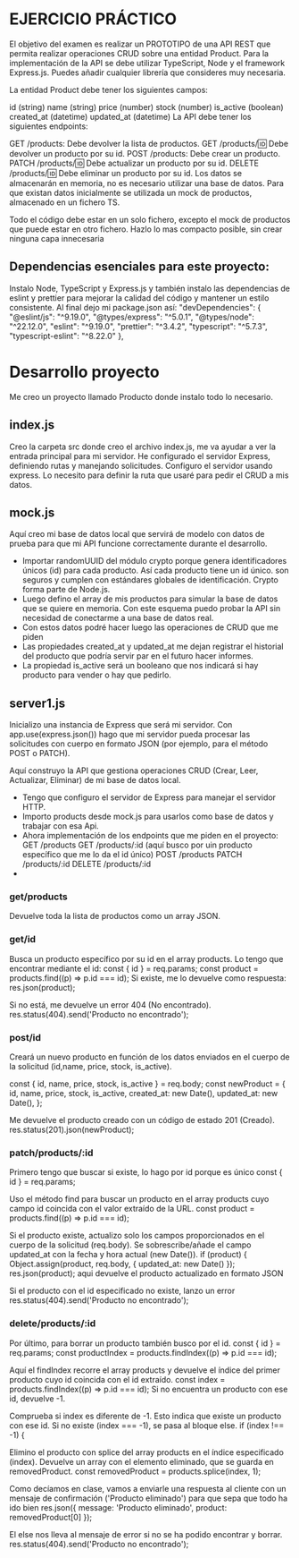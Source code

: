 # EJERCICIO PRÁCTICO

El objetivo del examen es realizar un PROTOTIPO de una API REST que permita realizar operaciones CRUD sobre una entidad Product. Para la implementación de la API se debe utilizar TypeScript, Node y el framework Express.js. Puedes añadir cualquier librería que consideres muy necesaria.

La entidad Product debe tener los siguientes campos:

id (string)
name (string)
price (number)
stock (number)
is_active (boolean)
created_at (datetime)
updated_at (datetime)
La API debe tener los siguientes endpoints:

GET /products: Debe devolver la lista de productos.
GET /products/:id: Debe devolver un producto por su id.
POST /products: Debe crear un producto.
PATCH /products/:id: Debe actualizar un producto por su id.
DELETE /products/:id: Debe eliminar un producto por su id.
Los datos se almacenarán en memoria, no es necesario utilizar una base de datos. Para que existan datos inicialmente se utilizada un mock de productos, almacenado en un fichero TS.

Todo el código debe estar en un solo fichero, excepto el mock de productos que puede estar en otro fichero. Hazlo lo mas compacto posible, sin crear ninguna capa innecesaria

## Dependencias esenciales para este proyecto:

Instalo Node, TypeScript y Express.js y también instalo las dependencias de eslint y prettier para mejorar la calidad del código y mantener un estilo consistente. Al final dejo mi package.json así:
"devDependencies": {
"@eslint/js": "^9.19.0",
"@types/express": "^5.0.1",
"@types/node": "^22.12.0",
"eslint": "^9.19.0",
"prettier": "^3.4.2",
"typescript": "^5.7.3",
"typescript-eslint": "^8.22.0"
},

# Desarrollo proyecto

Me creo un proyecto llamado Producto donde instalo todo lo necesario.

## index.js

Creo la carpeta src donde creo el archivo index.js, me va ayudar a ver la entrada principal para mi servidor.
He configurado el servidor Express, definiendo rutas y manejando solicitudes.
Configuro el servidor usando express. Lo necesito para definir la ruta que usaré para pedir el CRUD a mis datos.

## mock.js

Aquí creo mi base de datos local que servirá de modelo con datos de prueba para que mi API funcione correctamente durante el desarrollo.

- Importar randomUUID del módulo crypto porque genera identificadores únicos (id) para cada producto. Así cada producto tiene un id único. son seguros y cumplen con estándares globales de identificación. Crypto forma parte de Node.js.
- Luego defino el array de mis productos para simular la base de datos que se quiere en memoria. Con este esquema puedo probar la API sin necesidad de conectarme a una base de datos real.
- Con estos datos podré hacer luego las operaciones de CRUD que me piden
- Las propiedades created_at y updated_at me dejan registrar el historial del producto que podría servir par en el futuro hacer informes.
- La propiedad is_active será un booleano que nos indicará si hay producto para vender o hay que pedirlo.

## server1.js

Inicializo una instancia de Express que será mi servidor.
Con app.use(express.json()) hago que mi servidor pueda procesar las solicitudes con cuerpo en formato JSON (por ejemplo, para el método POST o PATCH).

Aquí construyo la API que gestiona operaciones CRUD (Crear, Leer, Actualizar, Eliminar) de mi base de datos local.

- Tengo que configuro el servidor de Express para manejar el servidor HTTP.
- Importo products desde mock.js para usarlos como base de datos y trabajar con esa Api.
- Ahora implementación de los endpoints que me piden en el proyecto:
  GET /products
  GET /products/:id (aquí busco por uin producto específico que me lo da el id único)
  POST /products
  PATCH /products/:id
  DELETE /products/:id
-

### get/products

Devuelve toda la lista de productos como un array JSON.

### get/id

Busca un producto específico por su id en el array products.
Lo tengo que encontrar mediante el id:
const { id } = req.params;
const product = products.find((p) => p.id === id);
Si existe, me lo devuelve como respuesta:
res.json(product);

Si no está, me devuelve un error 404 (No encontrado).
res.status(404).send('Producto no encontrado');

### post/id

Creará un nuevo producto en función de los datos enviados en el cuerpo de la solicitud (id,name, price, stock, is_active).

const { id, name, price, stock, is_active } = req.body;
const newProduct = {
id,
name,
price,
stock,
is_active,
created_at: new Date(),
updated_at: new Date(),
};

Me devuelve el producto creado con un código de estado 201 (Creado).
res.status(201).json(newProduct);

### patch/products/:id

Primero tengo que buscar si existe, lo hago por id porque es único
const { id } = req.params;

Uso el método find para buscar un producto en el array products cuyo campo id coincida con el valor extraído de la URL.
const product = products.find((p) => p.id === id);

Si el producto existe, actualizo solo los campos proporcionados en el cuerpo de la solicitud (req.body).
Se sobrescribe/añade el campo updated_at con la fecha y hora actual (new Date()).
if (product) {
Object.assign(product, req.body, { updated_at: new Date() });
res.json(product); aqui devuelve el producto actualizado en formato JSON

Si el producto con el id especificado no existe, lanzo un error
res.status(404).send('Producto no encontrado');

### delete/products/:id

Por último, para borrar un producto también busco por el id.
const { id } = req.params;
const productIndex = products.findIndex((p) => p.id === id);

Aquí el findIndex recorre el array products y devuelve el índice del primer producto cuyo id coincida con el id extraído.
const index = products.findIndex((p) => p.id === id);
Si no encuentra un producto con ese id, devuelve -1.

Comprueba si index es diferente de -1. Esto indica que existe un producto con ese id.
Si no existe (index === -1), se pasa al bloque else.
if (index !== -1) {

Elimino el producto con splice del array products en el índice especificado (index).
Devuelve un array con el elemento eliminado, que se guarda en removedProduct.
const removedProduct = products.splice(index, 1);

Como decíamos en clase, vamos a enviarle una respuesta al cliente con un mensaje de confirmación ('Producto eliminado') para que sepa que todo ha ido bien
res.json({ message: 'Producto eliminado', product: removedProduct[0] });

El else nos lleva al mensaje de error si no se ha podido encontrar y borrar.
res.status(404).send('Producto no encontrado');
